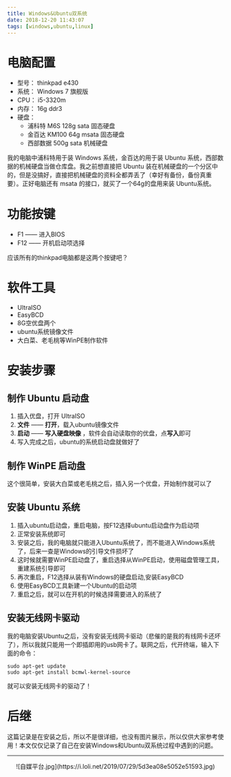 ```yaml
---
title: Windows&Ubuntu双系统
date: 2018-12-20 11:43:07
tags: [windows,ubuntu,linux]
---
```

# 电脑配置 #

- 型号： thinkpad e430
- 系统： Windows 7 旗舰版
- CPU： i5-3320m
- 内存： 16g ddr3
- 硬盘：
	- 浦科特 M6S 128g sata 固态硬盘
	- 金百达 KM100 64g msata 固态硬盘
	- 西部数据 500g sata 机械硬盘

我的电脑中浦科特用于装 Windows 系统，金百达的用于装 Ubuntu 系统，西部数据的机械硬盘当做仓库盘。我之前想直接把 Ubuntu 装在机械硬盘的一个分区中的，但是没搞好，直接把机械硬盘的资料全都弄丢了（幸好有备份，备份真重要）。正好电脑还有 msata 的接口，就买了一个64g的盘用来装 Ubuntu系统。

# 功能按键 #

- F1 —— 进入BIOS
- F12 —— 开机启动项选择

应该所有的thinkpad电脑都是这两个按键吧？

# 软件工具 #

- UltraISO
- EasyBCD
- 8G空优盘两个
- ubuntu系统镜像文件
- 大白菜、老毛桃等WinPE制作软件

# 安装步骤 #

## 制作 Ubuntu 启动盘 ##

1. 插入优盘，打开 UltraISO
2. **文件** —— **打开**，载入ubuntu镜像文件
3. **启动** —— **写入硬盘映像** ，软件会自动读取你的优盘，点**写入**即可
4. 写入完成之后，ubuntu的系统启动盘就做好了

## 制作 WinPE 启动盘 ##

这个很简单，安装大白菜或老毛桃之后，插入另一个优盘，开始制作就可以了

## 安装 Ubuntu 系统 ##

1. 插入ubuntu启动盘，重启电脑，按F12选择ubuntu启动盘作为启动项
2. 正常安装系统即可
3. 安装之后，我的电脑就只能进入Ubuntu系统了，而不能进入Windows系统了，后来一查是Windows的引导文件损坏了
4. 这时候就需要WinPE启动盘了，重启选择从WinPE启动，使用磁盘管理工具，重建系统引导即可
5. 再次重启，F12选择从装有Windows的硬盘启动,安装EasyBCD
6. 使用EasyBCD工具新建一个Ubuntu的启动项
7. 重启之后，就可以在开机的时候选择需要进入的系统了

## 安装无线网卡驱动 ##

我的电脑安装Ubuntu之后，没有安装无线网卡驱动（悲催的是我的有线网卡还坏了），所以我就只能用一个即插即用的usb网卡了。联网之后，代开终端，输入下面的命令：

	sudo apt-get update
	sudo apt-get install bcmwl-kernel-source

就可以安装无线网卡的驱动了！

# 后继 #

这篇记录是在安装之后，所以不是很详细，也没有图片展示，所以仅供大家参考使用！本文仅仅记录了自己在安装Windows和Ubuntu双系统过程中遇到的问题。

------

<div align="center">
    ![自媒平台.jpg](https://i.loli.net/2019/07/29/5d3ea08e5052e51593.jpg)
</div>

